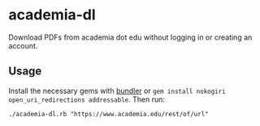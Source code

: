 # academia-dl

Download PDFs from academia dot edu without logging in or creating an account.

## Usage

Install the necessary gems with [bundler](https://bundler.io/) or `gem install nokogiri open_uri_redirections addressable`. Then run:

    ./academia-dl.rb "https://www.academia.edu/rest/of/url" 
